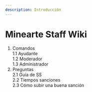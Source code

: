 ```yaml
---
description: Introducción
---
```


# Minearte Staff Wiki

1. Comandos\
   1.1 Ayudante\
   1.2 Moderador\
   1.3 Administrador
2. Preguntas\
   2.1 Guía de SS\
   2.2 Tiempos sanciones\
   2.3 Cómo subir una buena sanción
